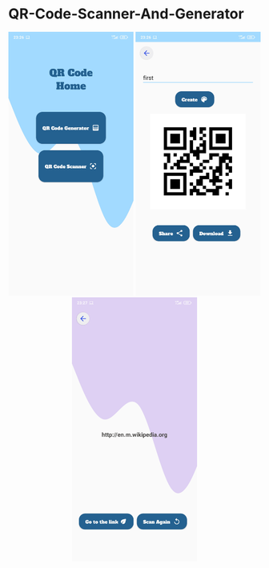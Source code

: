 # QR-Code-Scanner-And-Generator

<p align="center">
  <img src="./imgs/img1.jpg" width="250" alt="accessibility text">
 <img src="./imgs/img2.jpg" width="250" alt="accessibility text">
 <img src="./imgs/img3.jpg" width="250" alt="accessibility text">
</p>
